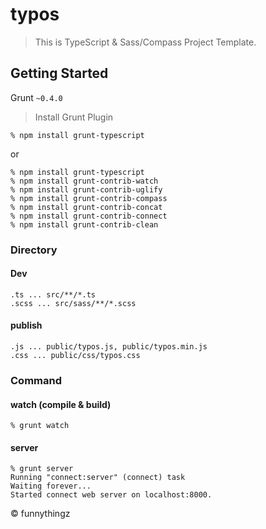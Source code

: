 typos
=====

> This is TypeScript & Sass/Compass Project Template.

## Getting Started

Grunt `~0.4.0`

> Install Grunt Plugin

```shell
% npm install grunt-typescript
```

or

```shell
% npm install grunt-typescript
% npm install grunt-contrib-watch
% npm install grunt-contrib-uglify
% npm install grunt-contrib-compass
% npm install grunt-contrib-concat
% npm install grunt-contrib-connect
% npm install grunt-contrib-clean
```

### Directory

#### Dev

```shell
.ts ... src/**/*.ts
.scss ... src/sass/**/*.scss
```

#### publish

```shell
.js ... public/typos.js, public/typos.min.js
.css ... public/css/typos.css
```

### Command

#### watch (compile & build)

```shell
% grunt watch
```

#### server
```shell
% grunt server
Running "connect:server" (connect) task
Waiting forever...
Started connect web server on localhost:8000.
```

&copy; funnythingz
